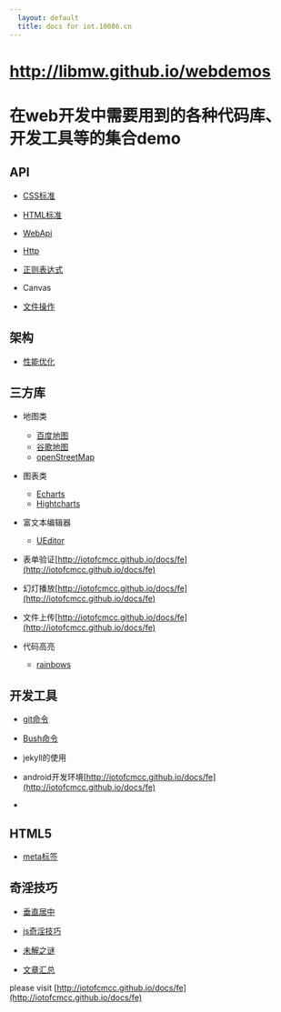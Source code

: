 ```yaml
---
  layout: default
  title: docs for iot.10086.cn
---
```

        
http://libmw.github.io/webdemos
===============

# 在web开发中需要用到的各种代码库、开发工具等的集合demo


## API

* [CSS标准](api/css.html)

* [HTML标准](api/html.html)

* [WebApi](api/webapi.html)

* [Http](api/http.html)

* [正则表达式](api/reg.html)

* Canvas

* [文件操作](api/files.html)

## 架构

* [性能优化](architecture/performance.html)


## 三方库

* 地图类

    * [百度地图](lib/baidu-map.html)
    * [谷歌地图](lib/google-map.html)
    * [openStreetMap](lib/open-street-map.html)

* 图表类

    * [Echarts](lib/baidu-map.html)
    * [Hightcharts](lib/highcharts.html)

* 富文本编辑器
    * [UEditor](lib/ueditor.html)

* 表单验证[http://iotofcmcc.github.io/docs/fe](http://iotofcmcc.github.io/docs/fe)

* 幻灯播放[http://iotofcmcc.github.io/docs/fe](http://iotofcmcc.github.io/docs/fe)

* 文件上传[http://iotofcmcc.github.io/docs/fe](http://iotofcmcc.github.io/docs/fe)

* 代码高亮

    * [rainbows](lib/rainbow.html)


## 开发工具

* [git命令](tool/git.html)

* [Bush命令](tool/bash.html)

* jekyll的使用

* android开发环境[http://iotofcmcc.github.io/docs/fe](http://iotofcmcc.github.io/docs/fe)

*

## HTML5

* [meta标签](h5/meta.html)


## 奇淫技巧

* [垂直居中](skill/vertical-middle.html)

* [js奇淫技巧](skill/vertical-middle.html)

* [未解之谜](skill/why.html)

* [文章汇总](skill/article.html)


please visit [http://iotofcmcc.github.io/docs/fe](http://iotofcmcc.github.io/docs/fe)
